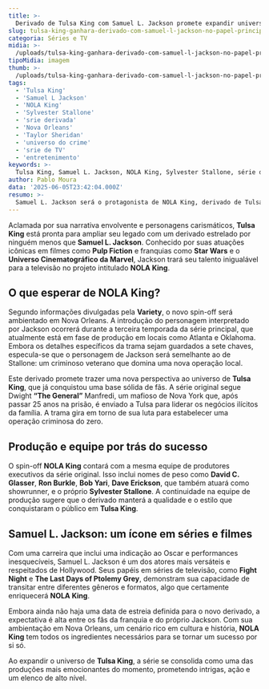 ```yaml
---
title: >-
  Derivado de Tulsa King com Samuel L. Jackson promete expandir universo da série
slug: tulsa-king-ganhara-derivado-com-samuel-l-jackson-no-papel-principal
categoria: Séries e TV
midia: >-
  /uploads/tulsa-king-ganhara-derivado-com-samuel-l-jackson-no-papel-principal-thumb.webp
tipoMidia: imagem
thumb: >-
  /uploads/tulsa-king-ganhara-derivado-com-samuel-l-jackson-no-papel-principal-thumb.webp
tags:
  - 'Tulsa King'
  - 'Samuel L Jackson'
  - 'NOLA King'
  - 'Sylvester Stallone'
  - 'srie derivada'
  - 'Nova Orleans'
  - 'Taylor Sheridan'
  - 'universo do crime'
  - 'srie de TV'
  - 'entretenimento'
keywords: >-
  Tulsa King, Samuel L. Jackson, NOLA King, Sylvester Stallone, série derivada, Nova Orleans, Taylor Sheridan, universo do crime, série de TV, entretenimento
author: Pablo Moura
data: '2025-06-05T23:42:04.000Z'
resumo: >-
  Samuel L. Jackson será o protagonista de NOLA King, derivado de Tulsa King, série que conta com Sylvester Stallone. O novo projeto se passará em Nova Orleans e estreitará os laços com o universo do crime.
---
```


Aclamada por sua narrativa envolvente e personagens carismáticos, **Tulsa King** está pronta para ampliar seu legado com um derivado estrelado por ninguém menos que **Samuel L. Jackson**. Conhecido por suas atuações icônicas em filmes como **Pulp Fiction** e franquias como **Star Wars** e o **Universo Cinematográfico da Marvel**, Jackson trará seu talento inigualável para a televisão no projeto intitulado **NOLA King**.

## O que esperar de NOLA King?
Segundo informações divulgadas pela **Variety**, o novo spin-off será ambientado em Nova Orleans. A introdução do personagem interpretado por Jackson ocorrerá durante a terceira temporada da série principal, que atualmente está em fase de produção em locais como Atlanta e Oklahoma. Embora os detalhes específicos da trama sejam guardados a sete chaves, especula-se que o personagem de Jackson será semelhante ao de Stallone: um criminoso veterano que domina uma nova operação local.

Este derivado promete trazer uma nova perspectiva ao universo de **Tulsa King**, que já conquistou uma base sólida de fãs. A série original segue Dwight **“The General”** Manfredi, um mafioso de Nova York que, após passar 25 anos na prisão, é enviado a Tulsa para liderar os negócios ilícitos da família. A trama gira em torno de sua luta para estabelecer uma operação criminosa do zero.

## Produção e equipe por trás do sucesso
O spin-off **NOLA King** contará com a mesma equipe de produtores executivos da série original. Isso inclui nomes de peso como **David C. Glasser**, **Ron Burkle**, **Bob Yari**, **Dave Erickson**, que também atuará como showrunner, e o próprio **Sylvester Stallone**. A continuidade na equipe de produção sugere que o derivado manterá a qualidade e o estilo que conquistaram o público em **Tulsa King**.

## Samuel L. Jackson: um ícone em séries e filmes
Com uma carreira que inclui uma indicação ao Oscar e performances inesquecíveis, Samuel L. Jackson é um dos atores mais versáteis e respeitados de Hollywood. Seus papéis em séries de televisão, como **Fight Night** e **The Last Days of Ptolemy Grey**, demonstram sua capacidade de transitar entre diferentes gêneros e formatos, algo que certamente enriquecerá **NOLA King**.

Embora ainda não haja uma data de estreia definida para o novo derivado, a expectativa é alta entre os fãs da franquia e do próprio Jackson. Com sua ambientação em Nova Orleans, um cenário rico em cultura e história, **NOLA King** tem todos os ingredientes necessários para se tornar um sucesso por si só.

Ao expandir o universo de **Tulsa King**, a série se consolida como uma das produções mais emocionantes do momento, prometendo intrigas, ação e um elenco de alto nível.